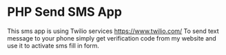 # PHP Send SMS App 
This sms app is using Twilio services https://www.twilio.com/
To send text message to your phone simply get verification code from my website and use it to activate sms fill in form.
